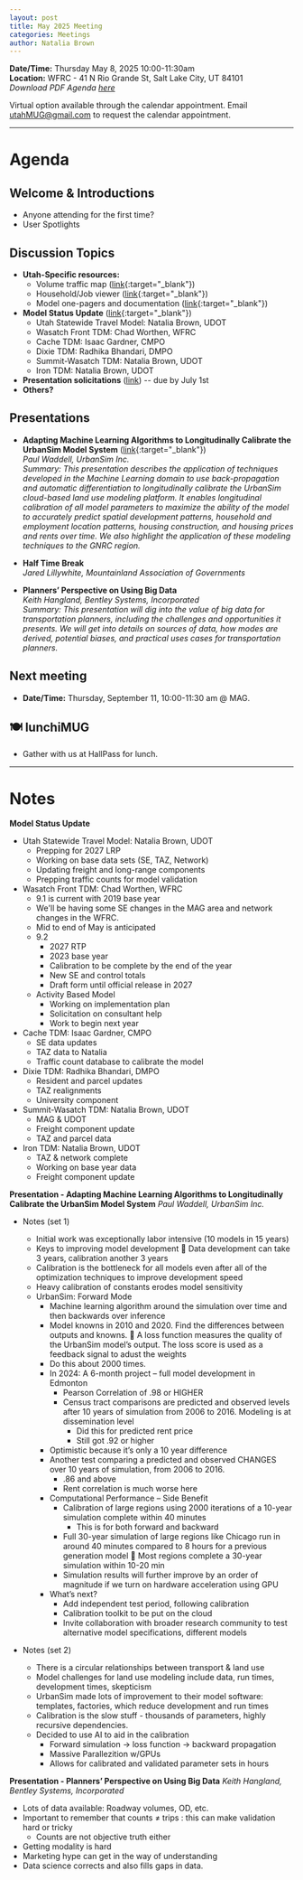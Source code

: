 ```yaml
---
layout: post
title: May 2025 Meeting
categories: Meetings
author: Natalia Brown
---
```


**Date/Time:** Thursday May 8, 2025 10:00-11:30am  
**Location:** WFRC - 41 N Rio Grande St, Salt Lake City, UT 84101 <br/>
*Download PDF Agenda [here](https://drive.google.com/file/d/1sfJO8HW7z8GQryroCEXRrp0xKioC3REw/view?usp=sharing)*

Virtual option available through the calendar appointment. Email utahMUG@gmail.com to request the calendar appointment.

__________________________________________________________________


# Agenda

## Welcome & Introductions 
- Anyone attending for the first time?
- User Spotlights

## Discussion Topics 
- **Utah-Specific resources:**
  - Volume traffic map ([link](https://unifiedplan.org/traffic-volume-map/){:target="_blank"})
  - Household/Job viewer ([link](https://unifiedplan.org/utah-household-job-forecast-map/){:target="_blank"})
  - Model one-pagers and documentation ([link](https://utahmug.org/models/){:target="_blank"})
- **Model Status Update** ([link](https://docs.google.com/presentation/d/10oamHc9ogYgSUA8_kOSH9_BzyWuUlVTWjH_W7XGcx7w/edit?usp=sharing){:target="_blank"})
  - Utah Statewide Travel Model: Natalia Brown, UDOT
  - Wasatch Front TDM: Chad Worthen, WFRC
  - Cache TDM: Isaac Gardner, CMPO
  - Dixie TDM: Radhika Bhandari, DMPO
  - Summit-Wasatch TDM: Natalia Brown, UDOT
  - Iron TDM: Natalia Brown, UDOT
- **Presentation solicitations** ([link](https://forms.gle/wsjRcwJtFuRzzgFN7)) -- due by July 1st
- **Others?**

## Presentations

* **Adapting Machine Learning Algorithms to Longitudinally Calibrate the UrbanSim Model System** ([link](https://drive.google.com/file/d/1tZeaytaqCZufd2E59J9VcuTq_r104gc2/view?usp=drive_link){:target="_blank"})<br/>*Paul Waddell, UrbanSim Inc.*<br/>*Summary: This presentation describes the application of techniques developed in the Machine Learning domain to use back-propagation and automatic differentiation to longitudinally calibrate the UrbanSim cloud-based land use modeling platform. It enables longitudinal calibration of all model parameters to maximize the ability of the model to accurately predict spatial development patterns, household and employment location patterns, housing construction, and housing prices and rents over time. We also highlight the application of these modeling techniques to the GNRC region.* 

* **Half Time Break**<br>*Jared Lillywhite, Mountainland Association of Governments*

* **Planners’ Perspective on Using Big Data** <br/>*Keith Hangland, Bentley Systems, Incorporated*<br/>*Summary: This presentation will dig into the value of big data for transportation planners, including the challenges and opportunities it presents. We will get into details on sources of data, how modes are derived, potential biases, and practical uses cases for transportation planners.* 

## Next meeting
* **Date/Time:** Thursday, September 11, 10:00-11:30 am @ MAG.

## 🍽 lunchiMUG
- Gather with us at HallPass for lunch.

__________________________________________________________________

# Notes

**Model Status Update**

- Utah Statewide Travel Model: Natalia Brown, UDOT
  - Prepping for 2027 LRP
  - Working on base data sets (SE, TAZ, Network)
  - Updating freight and long-range components
  - Prepping traffic counts for model validation
 - Wasatch Front TDM: Chad Worthen, WFRC
    - 9.1 is current with 2019 base year
    - We'll be having some SE changes in the MAG area and network changes in the WFRC.
    - Mid to end of May is anticipated
    - 9.2
      - 2027 RTP
      - 2023 base year 
      - Calibration to be complete by the end of the year 
      - New SE and control totals
      - Draft form until official release in 2027
    - Activity Based Model
      - Working on implementation plan
      - Solicitation on consultant help
      - Work to begin next year 
  - Cache TDM: Isaac Gardner, CMPO
    - SE data updates
    - TAZ data to Natalia
    - Traffic count database to calibrate the model 
  - Dixie TDM: Radhika Bhandari, DMPO
    - Resident and parcel updates
    - TAZ realignments
    - University component 
  - Summit-Wasatch TDM: Natalia Brown, UDOT
    - MAG & UDOT
    - Freight component update
    - TAZ and parcel data
  - Iron TDM: Natalia Brown, UDOT
    - TAZ & network complete
    - Working on base year data
    - Freight component update

**Presentation - Adapting Machine Learning Algorithms to Longitudinally Calibrate the UrbanSim Model System** *Paul Waddell, UrbanSim Inc.*

 - Notes (set 1)
   - Initial work was exceptionally labor intensive (10 models in 15 years)
   - Keys to improving model development  Data development can take 3 years, calibration another 3 years
   - Calibration is the bottleneck for all models even after all of the optimization techniques to improve development speed
   - Heavy calibration of constants erodes model sensitivity
   - UrbanSim: Forward Mode
      - Machine learning algorithm around the simulation over time and then backwards over inference
      - Model knowns in 2010 and 2020. Find the differences between outputs and knowns.  A loss function measures the quality of the UrbanSim model’s output. The loss score is used as a feedback signal to adust the weights
      - Do this about 2000 times.
      - In 2024: A 6-month project – full model development in Edmonton
        - Pearson Correlation of .98 or HIGHER
        - Census tract comparisons are predicted and observed levels after 10 years of simulation from 2006 to 2016. Modeling is at dissemination level 
           - Did this for predicted rent price
            - Still got .92 or higher
      - Optimistic because it’s only a 10 year difference
      - Another test comparing a predicted and observed CHANGES over 10 years of simulation, from 2006 to 2016. 
        - .86 and above
        - Rent correlation is much worse here
      - Computational Performance – Side Benefit 
        - Calibration of large regions using 2000 iterations of a 10-year simulation complete within 40 minutes
          - This is for both forward and backward
        - Full 30-year simulation of large regions like Chicago run in around 40 minutes compared to 8 hours for a previous generation model  Most regions complete a 30-year simulation within 10-20 min
        - Simulation results will further improve by an order of magnitude if we turn on hardware acceleration using GPU
      - What’s next?
        - Add independent test period, following calibration
        - Calibration toolkit to be put on the cloud
        - Invite collaboration with broader research community to test alternative model specifications, different models

- Notes (set 2)
  - There is a circular relationships between transport & land use 
  - Model challenges for land use modeling include data, run times, development times, skepticism 
  - UrbanSim made lots of improvement to their model software: templates, factories, which reduce development and run times 
  - Calibration is the slow stuff - thousands of parameters, highly recursive dependencies.
  - Decided to use AI to aid in the calibration
    - Forward simulation → loss function → backward propagation
    - Massive Parallezition w/GPUs 
    - Allows for calibrated and validated parameter sets in hours

**Presentation - Planners’ Perspective on Using Big Data** *Keith Hangland, Bentley Systems, Incorporated*

 - Lots of data available: Roadway volumes, OD, etc. 
 - Important to remember that counts ≠ trips : this can make validation hard or tricky
   - Counts are not objective truth either
 - Getting modality is hard 
 - Marketing hype can get in the way of understanding
 - Data science corrects and also fills gaps in data.